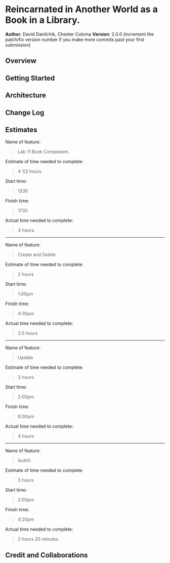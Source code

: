 # Reincarnated in Another World as a Book in a Library.  

**Author**: David Danilchik, Chester Coloma
**Version**: 2.0.0 (increment the patch/fix version number if you make more commits past your first submission)

## Overview
<!-- Provide a high level overview of what this application is and why you are building it, beyond the fact that it's an assignment for this class. (i.e. What's your problem domain?) -->

## Getting Started
<!-- What are the steps that a user must take in order to build this app on their own machine and get it running? -->

## Architecture
<!-- Provide a detailed description of the application design. What technologies (languages, libraries, etc) you're using, and any other relevant design information. -->

## Change Log
<!-- Use this area to document the iterative changes made to your application as each feature is successfully implemented. Use time stamps. Here's an example:

01-01-2001 4:59pm - Application now has a fully-functional express server, with a GET route for the location resource. -->

## Estimates
<!-- See below -->
Name of feature: 
> Lab 11 Book Component.

Estimate of time needed to complete: 
> 4 1/2 hours.

Start time: 
> 1330

Finish time: 
> 1730

Actual time needed to complete: 
> 4 hours.

-------------------

Name of feature: 
> Create and Delete

Estimate of time needed to complete: 
> 2 hours

Start time:
> 1:00pm

Finish time:
> 4:30pm

Actual time needed to complete:
> 3.5 hours

-------------------

Name of feature: 
> Update

Estimate of time needed to complete: 
> 3 hours

Start time:
> 2:00pm

Finish time:
> 6:00pm

Actual time needed to complete:
> 4 hours

---------------------
Name of feature: 
> Auth0

Estimate of time needed to complete: 
> 3 hours

Start time:
> 2:00pm

Finish time:
> 4:20pm

Actual time needed to complete:
> 2 hours 20 minutes
## Credit and Collaborations

<!-- Give credit (and a link) to other people or resources that helped you build this application. -->
